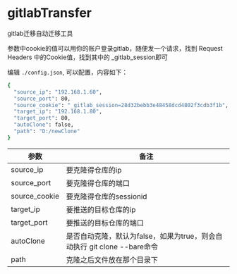 # gitlabTransfer
gitlab迁移自动迁移工具

<p>参数中cookie的值可以用你的账户登录gitlab，随便发一个请求，找到 Request Headers 中的Cookie值，找到其中的 _gitlab_session即可 </p>


编辑 `./config.json`, 可以配置，内容如下：

```bash
{
  "source_ip": "192.168.1.60",
  "source_port": 80,
  "source_cookie": "_gitlab_session=28d32bebb3e48458dcd4802f3cdb3f1b",
  "target_ip": "192.168.1.80",
  "target_port": 80,
  "autoClone": false,
  "path": "D:/newClone"
}
```

|  参数  | 备注  |
|  ----  | ----  |
| source_ip  | 要克隆得仓库的ip |
| source_port  | 要克隆得仓库的端口 |
| source_cookie  | 要克隆得仓库的sessionid |
| target_ip  | 要推送的目标仓库的ip |
| target_port  | 要推送的目标仓库的端口 |
| autoClone  | 是否自动克隆，默认为false，如果为true，则会自动执行 git clone --bare命令|
| path  | 克隆之后文件放在那个目录下 |